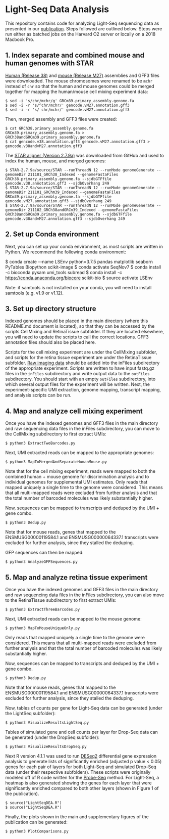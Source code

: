 # Light-Seq Data Analysis

This repository contains code for analyzing Light-Seq sequencing data as presented in our [publication](TODO). Steps followed are outlined below. Steps were run either as batched jobs on the Harvard O2 server or locally on a 2018 Macbook Pro. 

## 1. Index separate and combined mouse and human genomes with STAR

[Human (Release 38)](https://www.gencodegenes.org/human/) and [mouse (Release M27)](https://www.gencodegenes.org/mouse/) assemblies and GFF3 files were downloaded. The mouse chromosomes were renamed to be `mchr` instead of `chr` so that the human and mouse genomes could be merged together for mapping the human/mouse cell mixing experiment data:

    $ sed -i 's/chr/mchr/g' GRCm39.primary_assembly.genome.fa
    $ sed -i -r 's/^chr/mchr/' gencode.vM27.annotation.gff3
    $ sed -i -r 's/ chr/mchr/' gencode.vM27.annotation.gff3

Then, merged assembly and GFF3 files were created:

    $ cat GRCh38.primary_assembly.genome.fa GRCm39.primary_assembly.genome.fa > GRCh38andGRCm39.primary_assembly.genome.fa
    $ cat gencode.v38.annotation.gff3 gencode.vM27.annotation.gff3 > gencode.v38andvM27.annotation.gff3

The [STAR aligner (Version 2.7.9a)](https://github.com/alexdobin/STAR/archive/2.7.9a.tar.gz) was downloaded from GitHub and used to index the human, mouse, and merged genomes:

    $ STAR-2.7.9a/source/STAR --runThreadN 12 --runMode genomeGenerate --genomeDir 211101_GRCh38_Indexed --genomeFastaFiles GRCh38.primary_assembly.genome.fa --sjdbGTFfile gencode.v38.annotation.gff3 --sjdbOverhang 249
    $ STAR-2.7.9a/source/STAR --runThreadN 12 --runMode genomeGenerate --genomeDir 211101_GRChm39_Indexed --genomeFastaFiles GRCm39.primary_assembly.genome.fa --sjdbGTFfile gencode.vM27.annotation.gff3 --sjdbOverhang 249
    $ STAR-2.7.9a/source/STAR --runThreadN 12 --runMode genomeGenerate --genomeDir 211102_GRCh38andGRCm39_Indexed --genomeFastaFiles GRCh38andGRCm39.primary_assembly.genome.fa --sjdbGTFfile gencode.v38andvM27.annotation.gff3 --sjdbOverhang 249

## 2. Set up Conda environment

Next, you can set up your conda environment, as most scripts are written in Python. We recommend the following conda environment:

$ conda create --name LSEnv python=3.7.5 pandas matplotlib seaborn PyTables Biopython scikit-image
$ conda activate SeqNov7
$ conda install -c bioconda pysam umi_tools subread
$ conda install -c https://conda.anaconda.org/biocore scikit-bio
$ source activate LSEnv

Note: if samtools is not installed on your conda, you will need to install samtools (e.g. v1.9 or v1.12).

## 3. Set up directory structure

Indexed genomes should be placed in the main directory (where this README.md document is located), so that they can be accessed by the scripts CellMixing and RetinaTissue subfolder. If they are located elsewhere, you will need to update the scripts to call the correct locations. GFF3 annotation files should also be placed here.

Scripts for the cell mixing experiment are under the CellMixing subfolder, and scripts for the retina tissue experiment are under the RetinaTissue subfolder. [Raw imaging data](TODO) should be added into the inFiles subdirectory of the appropriate experiment. Scripts are written to have input fastq.gz files in the `inFiles` subdirectory and write output data to the `outFiles` subdirectory. You should start with an empty `outFiles` subdirectory, into which several output files for the experiment will be written. Next, the experiment-specific UMI extraction, genome mapping, transcript mapping, and analysis scripts can be run. 

## 4. Map and analyze cell mixing experiment

Once you have the indexed genomes and GFF3 files in the main directory and raw sequencing data files in the inFiles subdirectory, you can move to the CellMixing subdirectory to first extract UMIs:

    $ python3 ExtractTwoBarcodes.py

Next, UMI extracted reads can be mapped to the appropriate genomes:

    $ python3 MapToMergedAndSeparateHumanMouse.py

Note that for the cell mixing experiment, reads were mapped to both the combined human + mouse genome for discrimination analysis and to individual genomes for supplemental UMI estimates. Only reads that mapped uniquely a single time to the genome were considered. This means that all multi-mapped reads were excluded from further analysis and that the total number of barcoded molecules was likely substantially higher.

Now, sequences can be mapped to transcripts and deduped by the UMI + gene combo.

    $ python3 Dedup.py

Note that for mouse reads, genes that mapped to the ENSMUSG00000119584.1 and ENSMUSG00000064337.1 transcripts were excluded for further analysis, since they stalled the deduping.

GFP sequences can then be mapped:

    $ python3 AnalyzeGFPSequences.py

## 5. Map and analyze retina tissue experiment

Once you have the indexed genomes and GFF3 files in the main directory and raw sequencing data files in the inFiles subdirectory, you can also move to the RetinaTissue subdirectory to first extract UMIs:

    $ python3 ExtractThreeBarcodes.py

Next, UMI extracted reads can be mapped to the mouse genome:

    $ python3 MapToMouseUniqueOnly.py

Only reads that mapped uniquely a single time to the genome were considered. This means that all multi-mapped reads were excluded from further analysis and that the total number of barcoded molecules was likely substantially higher. 

Now, sequences can be mapped to transcripts and deduped by the UMI + gene combo.

    $ python3 Dedup.py

Note that for mouse reads, genes that mapped to the ENSMUSG00000119584.1 and ENSMUSG00000064337.1 transcripts were excluded for further analysis, since they stalled the deduping.

Now, tables of counts per gene for Light-Seq data can be generated (under the LightSeq subfolder):

    $ python3 VisualizeResultsLightSeq.py

Tables of simulated gene and cell counts per layer for Drop-Seq data can be generated (under the DropSeq subfolder):

    $ python3 VisualizeResultsDropSeq.py

Next R version 4.1.1 was used to run [DESeq2](https://bioconductor.org/packages/release/bioc/html/DESeq2.html) differential gene expression analysis to generate lists of significantly enriched (adjusted p value < 0.05) genes for each pair of layers for both Light-Seq and simulated Drop-Seq data (under their respective subfolders). These scripts were originally modeled off of R code written for the [Probe-Seq](https://elifesciences.org/articles/51452) method. For Light-Seq, a heatmap is also generated showing the genes for each layer that were significantly enriched compared to both other layers (shown in Figure 1 of the publication).

    $ source("LightSeqDEA.R") 
    $ source("LightSeqDEA.R") 

Finally, the plots shown in the main and supplementary figures of the publication can be generated:

    $ python3 PlotComparisons.py
